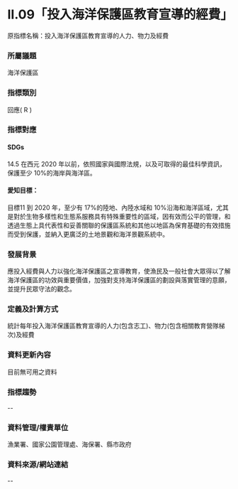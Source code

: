 # II.09「投入海洋保護區教育宣導的經費」
原指標名稱：投入海洋保護區教育宣導的人力、物力及經費

<script type="text/javascript" src="http://cdn.mathjax.org/mathjax/latest/MathJax.js?config=TeX-AMS-MML_HTMLorMML"></script>

### 所屬議題
海洋保護區
### 指標類別
回應( R )
### 指標對應
#### SDGs
14.5 在西元 2020 年以前，依照國家與國際法規，以及可取得的最佳科學資訊，保護至少 10%的海岸與海洋區。
#### 愛知目標：
目標11 到 2020 年，至少有 17%的陸地、內陸水域和 10%沿海和海洋區域，尤其是對於生物多樣性和生態系服務具有特殊重要性的區域，因有效而公平的管理，和透過生態上具代表性和妥善關聯的保護區系統和其他以地區為保育基礎的有效措施而受到保護，並納入更廣泛的土地景觀和海洋景觀系統中。
### 發展背景
應投入經費與人力以強化海洋保護區之宣導教育，使漁民及一般社會大眾得以了解海洋保護區的功效與重要價值，加強對支持海洋保護區的劃設與落實管理的意願，並提升民眾守法的觀念。
### 定義及計算方式
統計每年投入海洋保護區教育宣導的人力(包含志工)、物力(包含相關教育營隊梯次)及經費
### 資料更新內容
目前無可用之資料
### 指標趨勢
--
### 資料管理/權責單位
漁業署、國家公園管理處、海保署、縣市政府
### 資料來源/網站連結
--